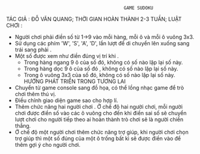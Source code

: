 
                                                GAME SUDOKU

 TÁC GIẢ : ĐỖ VĂN QUANG;
 THỜI GIAN HOÀN THÀNH 2-3 TUẦN;
 LUẬT CHƠI :
- Người chơi phải điền số từ 1->9 vào mỗi hàng, mỗi ô và mỗi ô vuông 3x3.
- Sử dụng các phím 'W', 'S', 'A', 'D', lần lượt để di chuyển lên xuống sang trái sang phải .
- Một số được xem như điền đúng vị trí khi .
  + Trong hàng ngang 9 ô của số đó, không có số nào lặp lại số này. 
  + Trong hàng dọc 9 ô của số đó , không có số nào lặp lại số này.
  + Trong ô vuông 3x3 của số đó, không có số nào lặp lại số này.
 HƯỚNG PHÁT TRIỂN TRONG TƯƠNG LAI
 - Chuyển từ game console sang đồ họa, có thể lồng nhạc game để trò chơi thêm thú vị.
 - Điều chỉnh giao diện game sao cho hợp lí.
 - Thêm chức năng hai người chơi . Ở chế độ hai người chơi, mỗi người chơi được điền số vào các ô vuông cho đến khi điền sai số sẽ chuyển lượt chơi cho người tiếp theo ai hoàn thành trò chơi sẽ là người chiến thắng.
 - Ở chế độ một người chơi thêm chức năng trợ giúp, khi người chơi chọn trợ giúp thì một số đúng của một ô trống bất kì sẽ được điền vào để thêm gợi ý cho người chơi. 
